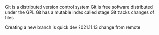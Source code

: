 Git is a distributed version control system
Git is free software distributed under the GPL
Git has a mutable index called stage
Git tracks changes of files

Creating a new branch is quick
dev
2021.11.13
change from remote
